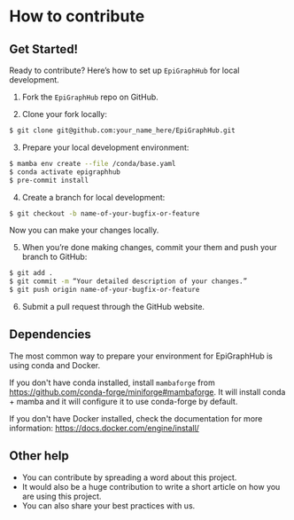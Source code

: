 # How to contribute

## Get Started!

Ready to contribute? Here’s how to set up `EpiGraphHub` for local development.

1.  Fork the `EpiGraphHub` repo on GitHub.

2.  Clone your fork locally:
```bash
$ git clone git@github.com:your_name_here/EpiGraphHub.git
```

3.  Prepare your local development environment:
```bash
$ mamba env create --file /conda/base.yaml
$ conda activate epigraphhub
$ pre-commit install
```

4.  Create a branch for local development:
```bash
$ git checkout -b name-of-your-bugfix-or-feature
```
Now you can make your changes locally.

5.  When you’re done making changes, commit your them and push your branch to GitHub:
```bash
$ git add . 
$ git commit -m “Your detailed description of your changes.”
$ git push origin name-of-your-bugfix-or-feature
```

6.  Submit a pull request through the GitHub website.

## Dependencies

The most common way to prepare your environment for EpiGraphHub is using conda and Docker.

If you don't have conda installed, install `mambaforge` from https://github.com/conda-forge/miniforge#mambaforge.
It will install conda + mamba and it will configure it to use conda-forge by default.

If you don't have Docker installed, check the documentation for more information: https://docs.docker.com/engine/install/


## Other help

- You can contribute by spreading a word about this project.
- It would also be a huge contribution to write a short article on how you are using this project.
- You can also share your best practices with us.
